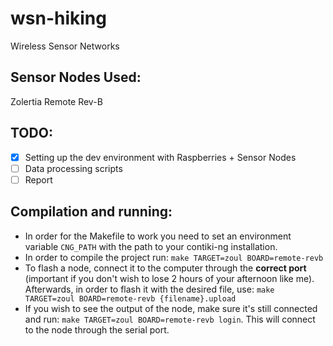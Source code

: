 # wsn-hiking

Wireless Sensor Networks

## Sensor Nodes Used:

Zolertia Remote Rev-B

## TODO:

- [X] Setting up the dev environment with Raspberries + Sensor Nodes
- [ ] Data processing scripts
- [ ] Report 

## Compilation and running:

- In order for the Makefile to work you need to set an environment variable `CNG_PATH` with the path to your contiki-ng installation.
- In order to compile the project run: `make TARGET=zoul BOARD=remote-revb`
- To flash a node, connect it to the computer through the **correct port** (important if you don't wish to lose 2 hours of your afternoon like me). Afterwards, in order to flash it with the desired file, use: `make TARGET=zoul BOARD=remote-revb {filename}.upload`
- If you wish to see the output of the node, make sure it's still connected and run: `make TARGET=zoul BOARD=remote-revb login`. This will connect to the node through the serial port.
